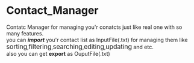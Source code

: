 # Contact_Manager
Contatc Manager for managing you'r conatcts just like real one with so many features.<br/>
you can <b><i>import</i></b> you'r contact list as InputFile(.txt) for managing them like <big>sorting</big>,<big>filtering</big>,<big>searching</big>,<big>editing</big>,<big>updating</big> and etc.<br/>
also you can get <b>export</b> as OuputFile(.txt)
